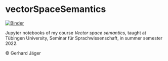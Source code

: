 # vectorSpaceSemantics

[![Binder](https://mybinder.org/badge_logo.svg)](https://mybinder.org/v2/gh/gerhardJaeger/vectorSpaceSemantics/HEAD)

Jupyter notebooks of my course *Vector space semantics*, taught at Tübingen University, Seminar für Sprachwissenschaft, in summer semester 2022.

© Gerhard Jäger

